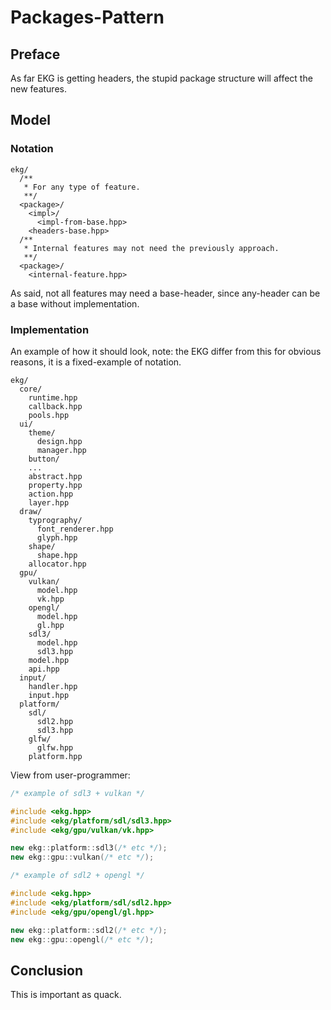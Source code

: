 # Packages-Pattern

## Preface

As far EKG is getting headers, the stupid package structure will affect the new features.

## Model

### Notation

```
ekg/
  /**
   * For any type of feature.
   **/
  <package>/
    <impl>/
      <impl-from-base.hpp>
    <headers-base.hpp>
  /**
   * Internal features may not need the previously approach.
   **/
  <package>/
    <internal-feature.hpp>
```

As said, not all features may need a base-header, since any-header can be a base without implementation.

### Implementation

An example of how it should look, note: the EKG differ from this for obvious reasons, it is a fixed-example of notation.

```
ekg/
  core/
    runtime.hpp
    callback.hpp
    pools.hpp
  ui/
    theme/
      design.hpp
      manager.hpp
    button/
    ...
    abstract.hpp
    property.hpp
    action.hpp
    layer.hpp
  draw/
    typrography/
      font_renderer.hpp
      glyph.hpp
    shape/
      shape.hpp
    allocator.hpp
  gpu/
    vulkan/
      model.hpp
      vk.hpp
    opengl/
      model.hpp
      gl.hpp
    sdl3/
      model.hpp
      sdl3.hpp
    model.hpp
    api.hpp
  input/
    handler.hpp
    input.hpp
  platform/
    sdl/
      sdl2.hpp
      sdl3.hpp
    glfw/
      glfw.hpp
    platform.hpp
```

View from user-programmer:

```cpp
/* example of sdl3 + vulkan */

#include <ekg.hpp>
#include <ekg/platform/sdl/sdl3.hpp>
#include <ekg/gpu/vulkan/vk.hpp>

new ekg::platform::sdl3(/* etc */);
new ekg::gpu::vulkan(/* etc */);

/* example of sdl2 + opengl */

#include <ekg.hpp>
#include <ekg/platform/sdl/sdl2.hpp>
#include <ekg/gpu/opengl/gl.hpp>

new ekg::platform::sdl2(/* etc */);
new ekg::gpu::opengl(/* etc */);
```

## Conclusion

This is important as quack.
